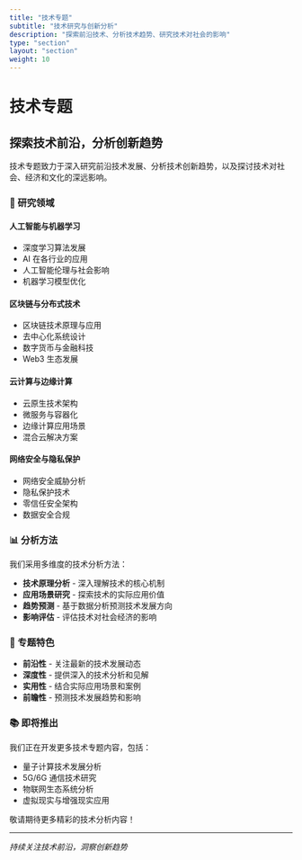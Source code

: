 ```yaml
---
title: "技术专题"
subtitle: "技术研究与创新分析"
description: "探索前沿技术、分析技术趋势、研究技术对社会的影响"
type: "section"
layout: "section"
weight: 10
---
```


# 技术专题

## 探索技术前沿，分析创新趋势

技术专题致力于深入研究前沿技术发展、分析技术创新趋势，以及探讨技术对社会、经济和文化的深远影响。

### 🔬 研究领域

#### 人工智能与机器学习
- 深度学习算法发展
- AI 在各行业的应用
- 人工智能伦理与社会影响
- 机器学习模型优化

#### 区块链与分布式技术
- 区块链技术原理与应用
- 去中心化系统设计
- 数字货币与金融科技
- Web3 生态发展

#### 云计算与边缘计算
- 云原生技术架构
- 微服务与容器化
- 边缘计算应用场景
- 混合云解决方案

#### 网络安全与隐私保护
- 网络安全威胁分析
- 隐私保护技术
- 零信任安全架构
- 数据安全合规

### 📊 分析方法

我们采用多维度的技术分析方法：

- **技术原理分析** - 深入理解技术的核心机制
- **应用场景研究** - 探索技术的实际应用价值
- **趋势预测** - 基于数据分析预测技术发展方向
- **影响评估** - 评估技术对社会经济的影响

### 🎯 专题特色

- **前沿性** - 关注最新的技术发展动态
- **深度性** - 提供深入的技术分析和见解
- **实用性** - 结合实际应用场景和案例
- **前瞻性** - 预测技术发展趋势和影响

### 📚 即将推出

我们正在开发更多技术专题内容，包括：

- 量子计算技术发展分析
- 5G/6G 通信技术研究
- 物联网生态系统分析
- 虚拟现实与增强现实应用

敬请期待更多精彩的技术分析内容！

---

*持续关注技术前沿，洞察创新趋势*
